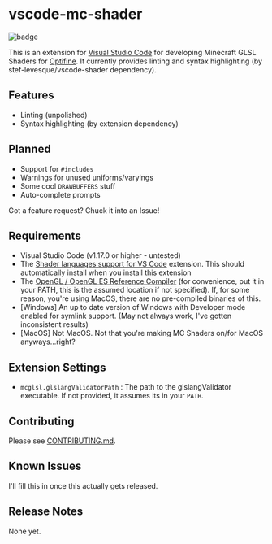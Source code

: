 # vscode-mc-shader

![badge](https://ci.netsoc.co/api/badges/Strum355/vscode-mc-shader/status.svg?branch=master)

This is an extension for [Visual Studio Code](https://code.visualstudio.com/) for developing Minecraft GLSL Shaders for [Optifine](http://optifine.net). It currently provides linting and syntax highlighting (by stef-levesque/vscode-shader dependency).

## Features

- Linting (unpolished)
- Syntax highlighting (by extension dependency)

## Planned

- Support for `#includes`
- Warnings for unused uniforms/varyings
- Some cool `DRAWBUFFERS` stuff
- Auto-complete prompts

Got a feature request? Chuck it into an Issue!

## Requirements

- Visual Studio Code (v1.17.0 or higher - untested)
- The [Shader languages support for VS Code](https://marketplace.visualstudio.com/items?itemName=slevesque.shader) extension. This should automatically install when you install this extension
- The [OpenGL / OpenGL ES Reference Compiler](https://cvs.khronos.org/svn/repos/ogl/trunk/ecosystem/public/sdk/tools/glslang/Install/) (for convenience, put it in your PATH, this is the assumed location if not specified). If, for some reason, you're using MacOS, there are no pre-compiled binaries of this.
- [Windows] An up to date version of Windows with Developer mode enabled for symlink support. (May not always work, I've gotten inconsistent results)
- [MacOS] Not MacOS. Not that you're making MC Shaders on/for MacOS anyways...right?

## Extension Settings

- `mcglsl.glslangValidatorPath` : The path to the glslangValidator executable. If not provided, it assumes its in your `PATH`.

## Contributing

Please see [CONTRIBUTING.md](https://github.com/Strum355/vscode-mc-shader/blob/master/CONTRIBUTING.md).

## Known Issues

I'll fill this in once this actually gets released.

## Release Notes

None yet.
